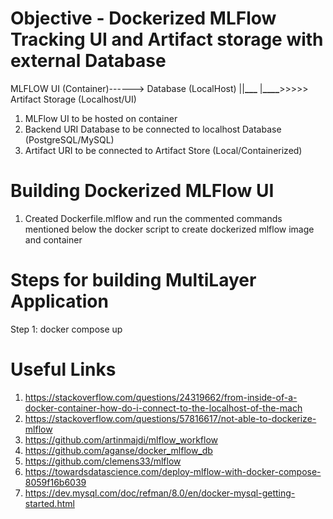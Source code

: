 # Objective - Dockerized MLFlow Tracking UI and Artifact storage with external Database

MLFLOW UI (Container)------> Database (LocalHost)
||**\_\_\_**
|**\_\_\_\_**>>>>> Artifact Storage (Localhost/UI)

1. MLFlow UI to be hosted on container
2. Backend URI Database to be connected to localhost Database (PostgreSQL/MySQL)
3. Artifact URI to be connected to Artifact Store (Local/Containerized)

# Building Dockerized MLFlow UI

1. Created Dockerfile.mlflow and run the commented commands mentioned below the docker script to create dockerized mlflow image and container

# Steps for building MultiLayer Application

Step 1: docker compose up

# Useful Links

1. https://stackoverflow.com/questions/24319662/from-inside-of-a-docker-container-how-do-i-connect-to-the-localhost-of-the-mach
2. https://stackoverflow.com/questions/57816617/not-able-to-dockerize-mlflow
3. https://github.com/artinmajdi/mlflow_workflow
4. https://github.com/aganse/docker_mlflow_db
5. https://github.com/clemens33/mlflow
6. https://towardsdatascience.com/deploy-mlflow-with-docker-compose-8059f16b6039
7. https://dev.mysql.com/doc/refman/8.0/en/docker-mysql-getting-started.html
